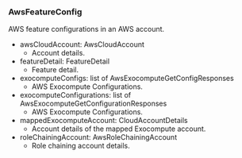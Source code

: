 ### AwsFeatureConfig
AWS feature configurations in an AWS account.

- awsCloudAccount: AwsCloudAccount
  - Account details.
- featureDetail: FeatureDetail
  - Feature detail.
- exocomputeConfigs: list of AwsExocomputeGetConfigResponses
  - AWS Exocompute Configurations.
- exocomputeConfigurations: list of AwsExocomputeGetConfigurationResponses
  - AWS Exocompute Configurations.
- mappedExocomputeAccount: CloudAccountDetails
  - Account details of the mapped Exocompute account.
- roleChainingAccount: AwsRoleChainingAccount
  - Role chaining account details.
